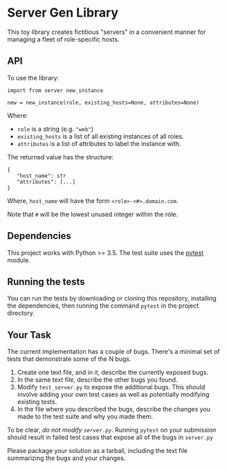 # Server Gen Library

This toy library creates fictitious "servers" in a convenient manner for managing a fleet of role-specific hosts.

## API

To use the library:
```
import from server new_instance

new = new_instance(role, existing_hosts=None, attributes=None)
```

Where:
 - `role` is a string (e.g. `"web"`)
 - `existing_hosts` is a list of all existing instances of all roles.
 - `attributes` is a list of attributes to label the instance with.

 The returned value has the structure:
 ```
{
    "host_name": str
    "attributes": [...]
}
 ```

 Where, `host_name` will have the form `<role>-<#>.domain.com`.

 Note that `#` will be the lowest unused integer within the role.


## Dependencies

This project works with Python >= 3.5. The test suite uses the [pytest](https://docs.pytest.org/en/latest/getting-started.html) module. 

## Running the tests

You can run the tests by downloading or cloning this repository, installing the dependencies, then running the command `pytest` in the project directory.

## Your Task

The current implementation has a couple of bugs. There's a minimal set of tests that demonstrate some of the N bugs.

1. Create one text file, and in it, describe the currently exposed bugs.
2. In the same text file, describe the other bugs you found.
3. Modify `test_server.py` to expose the additional bugs. This should involve adding your own test cases as well as potentially modifying existing tests.
4. In the file where you described the bugs, describe the changes you made to the test suite and why you made them.

To be clear, _do not modify `server.py`_. Running `pytest` on your submission should result in failed test cases that expose all of the bugs in `server.py`


Please package your solution as a tarball, including the text file summarizing the bugs and your changes.

